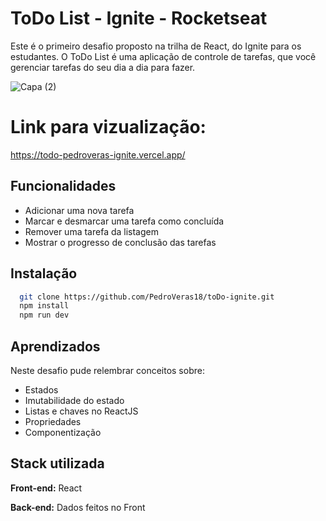 # ToDo List - Ignite - Rocketseat

Este é o primeiro desafio proposto na trilha de React, do Ignite para os estudantes. 
O ToDo List é uma aplicação de controle de tarefas, que você gerenciar tarefas do seu dia a dia para fazer.

![Capa (2)](https://user-images.githubusercontent.com/88912035/209880362-9a972fd6-3239-48fc-bbf8-dd1b8462954d.png)

# Link para vizualização: 

https://todo-pedroveras-ignite.vercel.app/
## Funcionalidades

- Adicionar uma nova tarefa
- Marcar e desmarcar uma tarefa como concluída
- Remover uma tarefa da listagem
- Mostrar o progresso de conclusão das tarefas
## Instalação

```bash
  git clone https://github.com/PedroVeras18/toDo-ignite.git
  npm install 
  npm run dev
```
    
## Aprendizados

Neste desafio pude relembrar conceitos sobre: 
- Estados
- Imutabilidade do estado
- Listas e chaves no ReactJS
- Propriedades
- Componentização
## Stack utilizada

**Front-end:** React

**Back-end:** Dados feitos no Front

